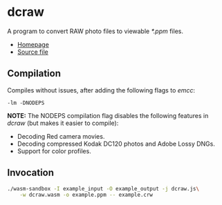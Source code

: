 dcraw
=======

A program to convert RAW photo files to viewable *\*.ppm* files.

* [Homepage](https://www.cybercom.net/~dcoffin/dcraw/)
* [Source file](https://www.cybercom.net/~dcoffin/dcraw/dcraw.c)

## Compilation

Compiles without issues, after adding the following flags to *emcc*:
```
-lm -DNODEPS
```

**NOTE:** The NODEPS compilation flag disables the following features in *dcraw*
(but makes it easier to compile):
* Decoding Red camera movies.
* Decoding compressed Kodak DC120 photos and Adobe Lossy DNGs.
* Support for color profiles.

## Invocation

```bash
./wasm-sandbox -I example_input -O example_output -j dcraw.js\
    -w dcraw.wasm -o example.ppm -- example.crw
```
